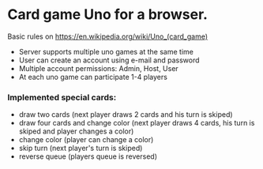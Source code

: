 # Card game Uno for a browser.

Basic rules on https://en.wikipedia.org/wiki/Uno_(card_game)

* Server supports multiple uno games at the same time
* User can create an account using e-mail and password
* Multiple account permissions: Admin, Host, User
* At each uno game can participate 1-4 players

### Implemented special cards:
* draw two cards (next player draws 2 cards and his turn is skiped)
* draw four cards and change color (next player draws 4 cards, his turn is skiped and player changes a color)
* change color (player can change a color)
* skip turn (next player's turn is skiped)
* reverse queue (players queue is reversed)
